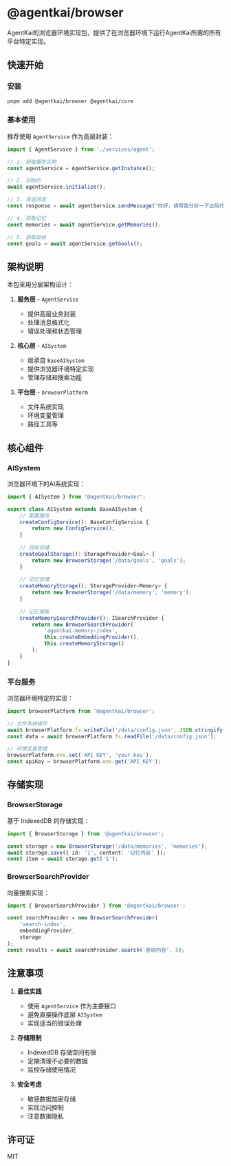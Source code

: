 # @agentkai/browser

AgentKai的浏览器环境实现包，提供了在浏览器环境下运行AgentKai所需的所有平台特定实现。

## 快速开始

### 安装

```bash
pnpm add @agentkai/browser @agentkai/core
```

### 基本使用

推荐使用 `AgentService` 作为高层封装：

```typescript
import { AgentService } from './services/agent';

// 1. 获取服务实例
const agentService = AgentService.getInstance();

// 2. 初始化
await agentService.initialize();

// 3. 发送消息
const response = await agentService.sendMessage("你好，请帮我分析一下这段代码");

// 4. 获取记忆
const memories = await agentService.getMemories();

// 5. 获取目标
const goals = await agentService.getGoals();
```

## 架构说明

本包采用分层架构设计：

1. **服务层** - `AgentService`
   - 提供高层业务封装
   - 处理消息格式化
   - 错误处理和状态管理
   
2. **核心层** - `AISystem`
   - 继承自 `BaseAISystem`
   - 提供浏览器环境特定实现
   - 管理存储和搜索功能

3. **平台层** - `browserPlatform`
   - 文件系统实现
   - 环境变量管理
   - 路径工具等

## 核心组件

### AISystem

浏览器环境下的AI系统实现：

```typescript
import { AISystem } from '@agentkai/browser';

export class AISystem extends BaseAISystem {
    // 配置服务
    createConfigService(): BaseConfigService {
        return new ConfigService();
    }
    
    // 目标存储
    createGoalStorage(): StorageProvider<Goal> {
        return new BrowserStorage('/data/goals', 'goals');
    }
    
    // 记忆存储
    createMemoryStorage(): StorageProvider<Memory> {
        return new BrowserStorage('/data/memory', 'memory');
    }
    
    // 记忆搜索
    createMemorySearchProvider(): ISearchProvider {
        return new BrowserSearchProvider(
            'agentkai-memory-index',
            this.createEmbeddingProvider(),
            this.createMemoryStorage()
        );
    }
}
```

### 平台服务

浏览器环境特定的实现：

```typescript
import browserPlatform from '@agentkai/browser';

// 文件系统操作
await browserPlatform.fs.writeFile('/data/config.json', JSON.stringify(config));
const data = await browserPlatform.fs.readFile('/data/config.json');

// 环境变量管理
browserPlatform.env.set('API_KEY', 'your-key');
const apiKey = browserPlatform.env.get('API_KEY');
```

## 存储实现

### BrowserStorage

基于 IndexedDB 的存储实现：

```typescript
import { BrowserStorage } from '@agentkai/browser';

const storage = new BrowserStorage('/data/memories', 'memories');
await storage.save({ id: '1', content: '记忆内容' });
const item = await storage.get('1');
```

### BrowserSearchProvider

向量搜索实现：

```typescript
import { BrowserSearchProvider } from '@agentkai/browser';

const searchProvider = new BrowserSearchProvider(
    'search-index',
    embeddingProvider,
    storage
);
const results = await searchProvider.search('查询内容', 5);
```

## 注意事项

1. **最佳实践**
   - 使用 `AgentService` 作为主要接口
   - 避免直接操作底层 `AISystem`
   - 实现适当的错误处理

2. **存储限制**
   - IndexedDB 存储空间有限
   - 定期清理不必要的数据
   - 监控存储使用情况

3. **安全考虑**
   - 敏感数据加密存储
   - 实现访问控制
   - 注意数据隐私

## 许可证

MIT 